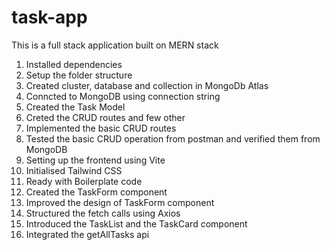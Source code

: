 # task-app
This is a full stack application built on MERN stack
1. Installed dependencies
2. Setup the folder structure
3. Created cluster, database and collection in MongoDb Atlas
4. Conncted to MongoDB using connection string
5. Created the Task Model
6. Creted the CRUD routes and few other
7. Implemented the basic CRUD routes
8. Tested the basic CRUD operation from postman and verified them from MongoDB
9. Setting up the frontend using Vite
10. Initialised Tailwind CSS
11. Ready with Boilerplate code
12. Created the TaskForm component
13. Improved the design of TaskForm component
14. Structured the fetch calls using Axios
15. Introduced the TaskList and the TaskCard component
16. Integrated the getAllTasks api
